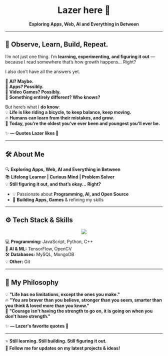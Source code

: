 <h1 align="center">Lazer here 👋</h1>
<p align="center"><strong>Exploring Apps, Web, AI and Everything in Between</strong></p>

---

## **🚀 Observe, Learn, Build, Repeat.**
I’m not just one thing. I’m **learning, experimenting, and figuring it out** — because I read somewhere that’s how growth happens... Right?

I also don’t have all the answers yet.

🔹 **AI? Maybe.**  
🔹 **Apps? Possibly.**  
🔹 **Video Games? Possibly.**  
🔹 **Something entirely different? Who knows?**  

But here’s what I **do know**:  
💡 **Life is like riding a bicycle, to keep balance, keep moving.**  
🔥 **Humans can learn from their mistakes, and grow.**  
🚀 **Today, you're the oldest you've ever been and youngest you'll ever be.**  

✨ **— Quotes Lazer likes 🚀**  

---


## 🛠️ **About Me**  
🔍 **Exploring Apps, Web, AI and Everything in Between**  
📚 **Lifelong Learner | Curious Mind | Problem Solver**  
💡 **Still figuring it out, and that’s okay... Right?**  

- 💡 Passionate about **Programming, AI, and Open Source**  
- 🤖 **Building Apps, Games** & refining my skills  

---

## ⚙️ **Tech Stack & Skills**  
<p align="center">
  <img src="https://skillicons.dev/icons?i=javascript,mongodb,express,react,nodejs,python,tensorflow,cpp,mysql,git&theme=dark" />
</p>

💻 **Programming:** JavaScript, Python, C++  
🔬 **AI & ML:** TensorFlow, OpenCV  
🛠 **Databases:** MySQL, MongoDB  
💡 **Other:** Git  


---

## **🚀 My Philosophy**  

💡 **"Life has no limitations, except the ones you make."**  
🔥 **"You are braver than you believe, stronger than you seem, smarter than you think & loved more than you know."**  
🌱 **"Courage isn't having the strength to go on, it is going on when you don't have strength."**  

✨ **— Lazer's favorite quotes 🚀**  

---

⭐ **Still learning. Still building. Still figuring it out.**  
🚀 **Follow me for updates on my latest projects & ideas!**  
